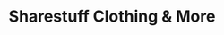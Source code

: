 ---
title: "Sharestuff Clothing & More"
url: /rockford/sharestuff-clothing-und-more/
shop: Gebrauchtwaren
---
